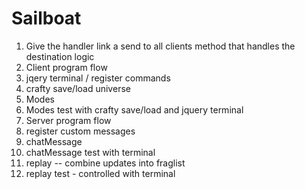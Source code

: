 # Sailboat

1. Give the handler link a send to all clients method that handles the destination logic
2. Client program flow
3. jqery terminal / register commands
4. crafty save/load universe
5. Modes
6. Modes test with crafty save/load and jquery terminal
7. Server program flow
8. register custom messages
9. chatMessage
10. chatMessage test with terminal
11. replay -- combine updates into fraglist
12. replay test - controlled with terminal
